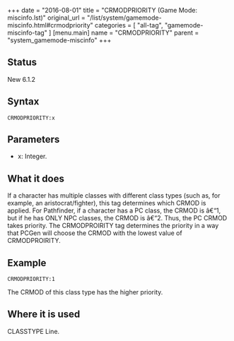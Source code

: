 +++
date = "2016-08-01"
title = "CRMODPRIORITY (Game Mode: miscinfo.lst)"
original_url = "/list/system/gamemode-miscinfo.html#crmodpriority"
categories = [ "all-tag", "gamemode-miscinfo-tag" ]
[menu.main]
    name = "CRMODPRIORITY"
    parent = "system_gamemode-miscinfo"
+++

## Status

New 6.1.2

## Syntax

`CRMODPRIORITY:x`

## Parameters

-   x: Integer.



What it does
------------

If a character has multiple classes with different class types (such as,
for example, an aristocrat/fighter), this tag determines which CRMOD is
applied. For Pathfinder, if a character has a PC class, the CRMOD is
â€“1, but if he has ONLY NPC classes, the CRMOD is â€“2. Thus, the PC
CRMOD takes priority. The CRMODPROIRITY tag determines the priority in a
way that PCGen will choose the CRMOD with the lowest value of
CRMODPROIRITY.

Example
-------

`CRMODPRIORITY:1`

The CRMOD of this class type has the higher priority.

Where it is used
----------------

CLASSTYPE Line.

